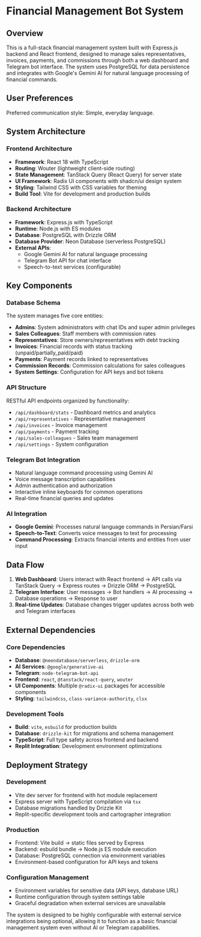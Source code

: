 # Financial Management Bot System

## Overview

This is a full-stack financial management system built with Express.js backend and React frontend, designed to manage sales representatives, invoices, payments, and commissions through both a web dashboard and Telegram bot interface. The system uses PostgreSQL for data persistence and integrates with Google's Gemini AI for natural language processing of financial commands.

## User Preferences

Preferred communication style: Simple, everyday language.

## System Architecture

### Frontend Architecture
- **Framework**: React 18 with TypeScript
- **Routing**: Wouter (lightweight client-side routing)
- **State Management**: TanStack Query (React Query) for server state
- **UI Framework**: Radix UI components with shadcn/ui design system
- **Styling**: Tailwind CSS with CSS variables for theming
- **Build Tool**: Vite for development and production builds

### Backend Architecture
- **Framework**: Express.js with TypeScript
- **Runtime**: Node.js with ES modules
- **Database**: PostgreSQL with Drizzle ORM
- **Database Provider**: Neon Database (serverless PostgreSQL)
- **External APIs**: 
  - Google Gemini AI for natural language processing
  - Telegram Bot API for chat interface
  - Speech-to-text services (configurable)

## Key Components

### Database Schema
The system manages five core entities:
- **Admins**: System administrators with chat IDs and super admin privileges
- **Sales Colleagues**: Staff members with commission rates
- **Representatives**: Store owners/representatives with debt tracking
- **Invoices**: Financial records with status tracking (unpaid/partially_paid/paid)
- **Payments**: Payment records linked to representatives
- **Commission Records**: Commission calculations for sales colleagues
- **System Settings**: Configuration for API keys and bot tokens

### API Structure
RESTful API endpoints organized by functionality:
- `/api/dashboard/stats` - Dashboard metrics and analytics
- `/api/representatives` - Representative management
- `/api/invoices` - Invoice management
- `/api/payments` - Payment tracking
- `/api/sales-colleagues` - Sales team management
- `/api/settings` - System configuration

### Telegram Bot Integration
- Natural language command processing using Gemini AI
- Voice message transcription capabilities
- Admin authentication and authorization
- Interactive inline keyboards for common operations
- Real-time financial queries and updates

### AI Integration
- **Google Gemini**: Processes natural language commands in Persian/Farsi
- **Speech-to-Text**: Converts voice messages to text for processing
- **Command Processing**: Extracts financial intents and entities from user input

## Data Flow

1. **Web Dashboard**: Users interact with React frontend → API calls via TanStack Query → Express routes → Drizzle ORM → PostgreSQL
2. **Telegram Interface**: User messages → Bot handlers → AI processing → Database operations → Response to user
3. **Real-time Updates**: Database changes trigger updates across both web and Telegram interfaces

## External Dependencies

### Core Dependencies
- **Database**: `@neondatabase/serverless`, `drizzle-orm`
- **AI Services**: `@google/generative-ai`
- **Telegram**: `node-telegram-bot-api`
- **Frontend**: `react`, `@tanstack/react-query`, `wouter`
- **UI Components**: Multiple `@radix-ui` packages for accessible components
- **Styling**: `tailwindcss`, `class-variance-authority`, `clsx`

### Development Tools
- **Build**: `vite`, `esbuild` for production builds
- **Database**: `drizzle-kit` for migrations and schema management
- **TypeScript**: Full type safety across frontend and backend
- **Replit Integration**: Development environment optimizations

## Deployment Strategy

### Development
- Vite dev server for frontend with hot module replacement
- Express server with TypeScript compilation via `tsx`
- Database migrations handled by Drizzle Kit
- Replit-specific development tools and cartographer integration

### Production
- Frontend: Vite build → static files served by Express
- Backend: esbuild bundle → Node.js ES module execution
- Database: PostgreSQL connection via environment variables
- Environment-based configuration for API keys and tokens

### Configuration Management
- Environment variables for sensitive data (API keys, database URL)
- Runtime configuration through system settings table
- Graceful degradation when external services are unavailable

The system is designed to be highly configurable with external service integrations being optional, allowing it to function as a basic financial management system even without AI or Telegram capabilities.